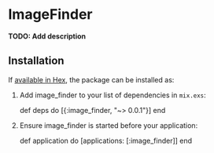 # ImageFinder

**TODO: Add description**

## Installation

If [available in Hex](https://hex.pm/docs/publish), the package can be installed as:

  1. Add image_finder to your list of dependencies in `mix.exs`:

        def deps do
          [{:image_finder, "~> 0.0.1"}]
        end

  2. Ensure image_finder is started before your application:

        def application do
          [applications: [:image_finder]]
        end

